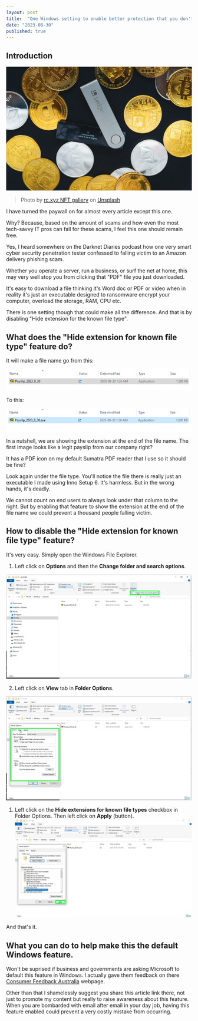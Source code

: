 ```yaml
---
layout: post
title:  "One Windows setting to enable better protection that you don't know about."
date: "2023-08-30"
published: true
---
```




## Introduction


<img src="../images/0001-01-24/rc-xyz-nft-gallery-aFdTdWYXFd0-unsplash.jpg" class="image fit" alt="Title image"/>

>Photo by <a href="https://unsplash.com/@moneyphotos?utm_source=unsplash&utm_medium=referral&utm_content=creditCopyText">rc.xyz NFT gallery</a> on <a href="https://unsplash.com/photos/1C37UztDU8s?utm_source=unsplash&utm_medium=referral&utm_content=creditCopyText">Unsplash</a>
  

I have turned the paywall on for almost every article except this one.

Why? Because, based on the amount of scams and how even the most tech-savvy IT pros can fall for these scams, I feel this one should remain free.

Yes, I heard somewhere on the Darknet Diaries podcast how one very smart cyber security penetration tester confessed to falling victim to an Amazon delivery phishing scam.

Whether you operate a server, run a business, or surf the net at home, this may very well stop you from clicking that "PDF" file you just downloaded.

It's easy to download a file thinking it's Word doc or PDF or video when in reality it's just an executable designed to ransomware encrypt your computer, overload the storage, RAM, CPU etc.

There is one setting though that could make all the difference. And that is by disabling "Hide extension for the known file type".

## What does the "Hide extension for known file type" feature do?

It will make a file name go from this:

![image showing executable file disguised as a pdf](images/0001-01-24/../../../images/0001-01-24/Before_hide_extension_for_known_file_type_is_true.png)

To this:

![image showing the pdf file is an executable by extension at the end of the file name](images/0001-01-24/../../../images/0001-01-24/After_hide_extension_for_known_file_type_is_true.png)


In a nutshell, we are showing the extension at the end of the file name. The first image looks like a legit payslip from our company right? 

It has a PDF icon on my default Sumatra PDF reader that I use so it should be fine?

Look again under the file type. You'll notice the file there is really just an executable I made using Inno Setup 6. It's harmless. But in the wrong hands, it's deadly.

We cannot count on end users to always look under that column to the right. But by enabling that feature to show the extension at the end of the file name we could prevent a thousand people falling victim.

## How to disable the "Hide extension for known file type" feature?

It's very easy. Simply open the Windows File Explorer.

1. Left click on **Options** and then the **Change folder and search options**.

<img src="../images/0001-01-24/0001-01-24/../Left_click_folder_then_Change_folder_options.png" class="image fit" alt="Title image"/>

2. Left click on **View** tab in **Folder Options**.

![Left click on "View" tab in "Folder Options".](../images/0001-01-24/left_click_on_View_tab_in_Folder_Options.png)

1. Left click on the **Hide extensions for known file types** checkbox in Folder Options. Then left click on **Apply** (button).
![User left click on "Apply (button)" in "Folder Options"](images/../../images/0001-01-24/left_click_on_Apply_button.png)

And that's it.

## What you can do to help make this the default Windows feature.

Won't be suprised if business and governments are asking Microsoft to default this feature in Windows. I actually gave them feedback on there [Consumer Feedback Australia](https://www.microsoft.com/en-au/microsoftfeedback/) webpage. 

Other than that I shamelessly suggest you share this article link there, not just to promote my content but really to raise awareness about this feature. When you are bombarded with email after email in your day job, having this feature enabled could prevent a very costly mistake from occurring.
